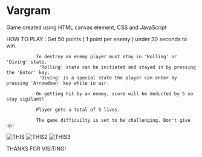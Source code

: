 # Vargram
Game created using HTML canvas element, CSS and JavaScript

HOW TO PLAY :  Get 50 points ( 1 point per enemy ) under 30 seconds to win.
              
               To destroy an enemy player must stay in 'Rolling' or 'Diving' state.
                'Rolling' state can be initiated and stayed in by pressing the 'Enter' key.
                'Diving' is a special state the player can enter by pressing 'Arrowdown' key while in air.
              
               On getting hit by an enemy, score will be deducted by 5 so stay vigilant!
              
               Player gets a total of 5 lives.
           
               The game difficuilty is set to be challenging. Don't give up!
           
           
![THIS ](https://user-images.githubusercontent.com/130907730/233382213-f0c53919-ad18-46ab-bb87-fa4f2451bc16.png)
![THIS2](https://user-images.githubusercontent.com/130907730/233382254-9441a8d6-e824-419b-a7eb-f36fba0c71d6.jpg)
![THIS3](https://user-images.githubusercontent.com/130907730/233383312-e85bbe9f-472f-4cbd-b3e1-af435a0a9a6f.jpg)

THANKS FOR VISITING! 
